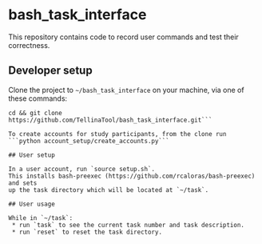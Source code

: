# bash_task_interface

This repository contains code to record user commands and test their correctness.

## Developer setup

Clone the project to `~/bash_task_interface` on your machine, via one of these commands:
```cd && git clone git@github.com:TellinaTool/bash_task_interface.git
cd && git clone https://github.com/TellinaTool/bash_task_interface.git```

To create accounts for study participants, from the clone run
```python account_setup/create_accounts.py```

## User setup

In a user account, run `source setup.sh`.
This installs bash-preexec (https://github.com/rcaloras/bash-preexec) and sets
up the task directory which will be located at `~/task`.

## User usage

While in `~/task`:
 * run `task` to see the current task number and task description.
 * run `reset` to reset the task directory.
